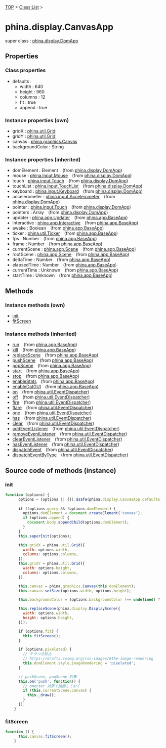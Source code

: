 [TOP](../../README.md) > [Class List](../class-list.md) >

# phina.display.CanvasApp

super class : [phina.display.DomApp](phina.display.DomApp.md)

## Properties

### Class properties

* defaults : 
  * width : 640
  * height : 960
  * columns : 12
  * fit : true
  * append : true


### Instance properties (own)

* gridX : [phina.util.Grid](phina.util.Grid.md)
* gridY : [phina.util.Grid](phina.util.Grid.md)
* canvas : [phina.graphics.Canvas](phina.graphics.Canvas.md)
* backgroundColor : String

### Instance properties (inherited)

* domElement : Element&ensp;&ensp;(from [phina.display.DomApp](phina.display.DomApp.md))
* mouse : [phina.input.Mouse](phina.input.Mouse.md)&ensp;&ensp;(from [phina.display.DomApp](phina.display.DomApp.md))
* touch : [phina.input.Touch](phina.input.Touch.md)&ensp;&ensp;(from [phina.display.DomApp](phina.display.DomApp.md))
* touchList : [phina.input.TouchList](phina.input.TouchList.md)&ensp;&ensp;(from [phina.display.DomApp](phina.display.DomApp.md))
* keyboard : [phina.input.Keyboard](phina.input.Keyboard.md)&ensp;&ensp;(from [phina.display.DomApp](phina.display.DomApp.md))
* accelerometer : [phina.input.Accelerometer](phina.input.Accelerometer.md)&ensp;&ensp;(from [phina.display.DomApp](phina.display.DomApp.md))
* pointer : [phina.input.Touch](phina.input.Touch.md)&ensp;&ensp;(from [phina.display.DomApp](phina.display.DomApp.md))
* pointers : Array&ensp;&ensp;(from [phina.display.DomApp](phina.display.DomApp.md))
* updater : [phina.app.Updater](phina.app.Updater.md)&ensp;&ensp;(from [phina.app.BaseApp](phina.app.BaseApp.md))
* interactive : [phina.app.Interactive](phina.app.Interactive.md)&ensp;&ensp;(from [phina.app.BaseApp](phina.app.BaseApp.md))
* awake : Boolean&ensp;&ensp;(from [phina.app.BaseApp](phina.app.BaseApp.md))
* ticker : [phina.util.Ticker](phina.util.Ticker.md)&ensp;&ensp;(from [phina.app.BaseApp](phina.app.BaseApp.md))
* fps : Number&ensp;&ensp;(from [phina.app.BaseApp](phina.app.BaseApp.md))
* frame : Number&ensp;&ensp;(from [phina.app.BaseApp](phina.app.BaseApp.md))
* currentScene : [phina.app.Scene](phina.app.Scene.md)&ensp;&ensp;(from [phina.app.BaseApp](phina.app.BaseApp.md))
* rootScene : [phina.app.Scene](phina.app.Scene.md)&ensp;&ensp;(from [phina.app.BaseApp](phina.app.BaseApp.md))
* deltaTime : Number&ensp;&ensp;(from [phina.app.BaseApp](phina.app.BaseApp.md))
* elapsedTime : Number&ensp;&ensp;(from [phina.app.BaseApp](phina.app.BaseApp.md))
* currentTime : Unknown&ensp;&ensp;(from [phina.app.BaseApp](phina.app.BaseApp.md))
* startTime : Unknown&ensp;&ensp;(from [phina.app.BaseApp](phina.app.BaseApp.md))

## Methods


### Instance methods (own)

* [init](#instance_init)
* [fitScreen](#instance_fitScreen)

### Instance methods (inherited)

* [run](phina.app.BaseApp.md#instance_run)&ensp;&ensp;(from [phina.app.BaseApp](phina.app.BaseApp.md))
* [kill](phina.app.BaseApp.md#instance_kill)&ensp;&ensp;(from [phina.app.BaseApp](phina.app.BaseApp.md))
* [replaceScene](phina.app.BaseApp.md#instance_replaceScene)&ensp;&ensp;(from [phina.app.BaseApp](phina.app.BaseApp.md))
* [pushScene](phina.app.BaseApp.md#instance_pushScene)&ensp;&ensp;(from [phina.app.BaseApp](phina.app.BaseApp.md))
* [popScene](phina.app.BaseApp.md#instance_popScene)&ensp;&ensp;(from [phina.app.BaseApp](phina.app.BaseApp.md))
* [start](phina.app.BaseApp.md#instance_start)&ensp;&ensp;(from [phina.app.BaseApp](phina.app.BaseApp.md))
* [stop](phina.app.BaseApp.md#instance_stop)&ensp;&ensp;(from [phina.app.BaseApp](phina.app.BaseApp.md))
* [enableStats](phina.app.BaseApp.md#instance_enableStats)&ensp;&ensp;(from [phina.app.BaseApp](phina.app.BaseApp.md))
* [enableDatGUI](phina.app.BaseApp.md#instance_enableDatGUI)&ensp;&ensp;(from [phina.app.BaseApp](phina.app.BaseApp.md))
* [on](phina.util.EventDispatcher.md#instance_on)&ensp;&ensp;(from [phina.util.EventDispatcher](phina.util.EventDispatcher.md))
* [off](phina.util.EventDispatcher.md#instance_off)&ensp;&ensp;(from [phina.util.EventDispatcher](phina.util.EventDispatcher.md))
* [fire](phina.util.EventDispatcher.md#instance_fire)&ensp;&ensp;(from [phina.util.EventDispatcher](phina.util.EventDispatcher.md))
* [flare](phina.util.EventDispatcher.md#instance_flare)&ensp;&ensp;(from [phina.util.EventDispatcher](phina.util.EventDispatcher.md))
* [one](phina.util.EventDispatcher.md#instance_one)&ensp;&ensp;(from [phina.util.EventDispatcher](phina.util.EventDispatcher.md))
* [has](phina.util.EventDispatcher.md#instance_has)&ensp;&ensp;(from [phina.util.EventDispatcher](phina.util.EventDispatcher.md))
* [clear](phina.util.EventDispatcher.md#instance_clear)&ensp;&ensp;(from [phina.util.EventDispatcher](phina.util.EventDispatcher.md))
* [addEventListener](phina.util.EventDispatcher.md#instance_addEventListener)&ensp;&ensp;(from [phina.util.EventDispatcher](phina.util.EventDispatcher.md))
* [removeEventListener](phina.util.EventDispatcher.md#instance_removeEventListener)&ensp;&ensp;(from [phina.util.EventDispatcher](phina.util.EventDispatcher.md))
* [clearEventListener](phina.util.EventDispatcher.md#instance_clearEventListener)&ensp;&ensp;(from [phina.util.EventDispatcher](phina.util.EventDispatcher.md))
* [hasEventListener](phina.util.EventDispatcher.md#instance_hasEventListener)&ensp;&ensp;(from [phina.util.EventDispatcher](phina.util.EventDispatcher.md))
* [dispatchEvent](phina.util.EventDispatcher.md#instance_dispatchEvent)&ensp;&ensp;(from [phina.util.EventDispatcher](phina.util.EventDispatcher.md))
* [dispatchEventByType](phina.util.EventDispatcher.md#instance_dispatchEventByType)&ensp;&ensp;(from [phina.util.EventDispatcher](phina.util.EventDispatcher.md))


## Source code of methods (instance)

### <a name="instance_init"></a>init
```javascript
function (options) {
      options = (options || {}).$safe(phina.display.CanvasApp.defaults);
      
      if (!options.query && !options.domElement) {
        options.domElement = document.createElement('canvas');
        if (options.append) {
          document.body.appendChild(options.domElement);
        }
      }
      this.superInit(options);

      this.gridX = phina.util.Grid({
        width: options.width,
        columns: options.columns,
      });
      this.gridY = phina.util.Grid({
        width: options.height,
        columns: options.columns,
      });

      this.canvas = phina.graphics.Canvas(this.domElement);
      this.canvas.setSize(options.width, options.height);

      this.backgroundColor = (options.backgroundColor !== undefined) ? options.backgroundColor : 'white';

      this.replaceScene(phina.display.DisplayScene({
        width: options.width,
        height: options.height,
      }));

      if (options.fit) {
        this.fitScreen();
      }

      if (options.pixelated) {
        // チラつき防止
        // https://drafts.csswg.org/css-images/#the-image-rendering
        this.domElement.style.imageRendering = 'pixelated';
      }

      // pushScene, popScene 対策
      this.on('push', function() {
        // onenter 対策で描画しておく
        if (this.currentScene.canvas) {
          this._draw();
        }
      });
    }
```

### <a name="instance_fitScreen"></a>fitScreen
```javascript
function () {
      this.canvas.fitScreen();
    }
```


